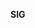 **SIG <Template> Charter** 

This charter adheres to the Roles and Organization Management specified in <sig-governance>.
 Team information may be found in the <readme.md>

**Overview of SIG**

Two concise lines explaining what this SIG does with bullet points of the major responsibilities

- Responsibility 1

**Goals**

- Major goals that SIG seeks to generally achieve

**Scope**
Rendering:
Publish GPU/Video hardware driver compatibility, supported versions, and requirements per platform.

Design and manage Material authoring, workflow, and editor.

DCC scripting interface to renderer - Interaction with 3rd party tools (maya/houdini/substance/etc)

Publish pipeline API and specification for user generated script integration support to manipulate asset pipelines.

Audio
Design and maintain architecture of engine audio API subsystem for integration.
Publish audio hardware driver compatibility, supported versions, and requirements per platform.
Design, produce specification, and maintain client side authoring component into 3rd party audio subsystem.

AR/VR
Design and maintain common AR & VR Architecture API for engine integration
Design and maintain head tracking, object anchoring, and user interaction API to normalize and scale engine world space to AR & VR coordinate space.
Design and maintain VR stereo scopic rendering support.
Publish and maintain AR/VR device, SDK, and driver support.
Design and implement interface driver support

**In scope**

Design and manage feature of shader language and toolchain (AZSL/HLSL - AZSL C compiler)
Design and matain Rendering Pipeline Interface (RPI) (Application interface) pass system 
Design and matain Rendering Hardware Interface (RHI) (low level interface) to add or support new platforms (Vulkan/RT, Metal, DirectX 12, DXR/Raytracing)

**Cross-cutting Processes**

Publish and maintain data specification of renderer mesh, material, shader and texture formats for external file format groups. (example gltf to array of vertex points for rendering)

Design and maintain code for Mesh, material, shader, and texture builders from file format parser output to renderer asset format.

Support rendering of blend shapes from animation system, but not responsible for authoring of blend shapes.

Provide support, design, and guidance for GPU related subsystem support for 3rd party features. 

**Out of Scope**

Not responsible for the ingestion or export system for assets.
Not responsible for the builder queue system in AP. 
Not responsible for maintaining audio driver and hardware subsystem compatibility.
Not responsible for 3rd party authoring tool support, but may advise and refer to 3rd party.


**SIG Links and lists:**

- Joining this SIG
- Slack/Discord
- Mailing list
- Issues/PRs
- Meeting agenda & Notes

**Roles and Organization Management**

SIG Docs adheres to the standards for roles and organization management as specified by <sig-governance>. This SIG opts in to updates and modifications to <sig-governance>

**Individual Contributors**

Additional information not found in the sig-governance related to contributors.

**Maintainers**

Additional information not found in the sig-governance related to contributors

**Additional responsibilities of Chairs**

Additional information not found in the sig-governance related to SIG Chairs

**Subproject Creation**

Additional information not found in the sig-governance related to subproject creation

**Deviations from sig-governance**

Explicit Deviations from the sig-governance
